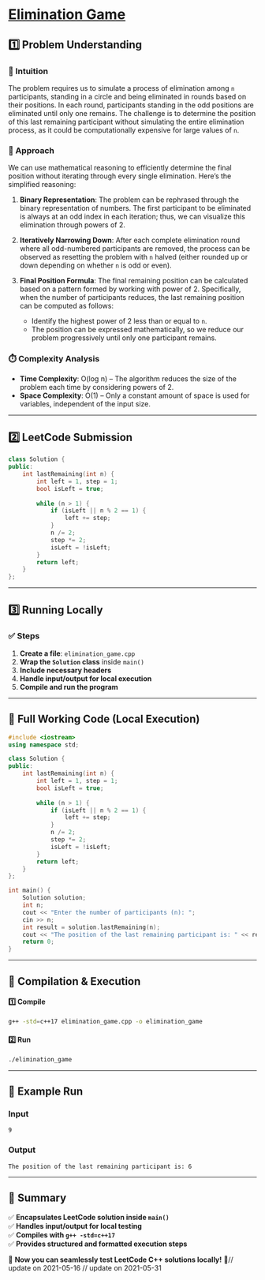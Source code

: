 # **[Elimination Game](https://leetcode.com/problems/elimination-game/description/)**  

## **1️⃣ Problem Understanding**  
### **📌 Intuition**  
The problem requires us to simulate a process of elimination among `n` participants, standing in a circle and being eliminated in rounds based on their positions. In each round, participants standing in the odd positions are eliminated until only one remains. The challenge is to determine the position of this last remaining participant without simulating the entire elimination process, as it could be computationally expensive for large values of `n`.

### **🚀 Approach**  
We can use mathematical reasoning to efficiently determine the final position without iterating through every single elimination. Here’s the simplified reasoning:

1. **Binary Representation**: The problem can be rephrased through the binary representation of numbers. The first participant to be eliminated is always at an odd index in each iteration; thus, we can visualize this elimination through powers of 2. 

2. **Iteratively Narrowing Down**: After each complete elimination round where all odd-numbered participants are removed, the process can be observed as resetting the problem with `n` halved (either rounded up or down depending on whether `n` is odd or even). 

3. **Final Position Formula**: The final remaining position can be calculated based on a pattern formed by working with power of 2. Specifically, when the number of participants reduces, the last remaining position can be computed as follows:
   - Identify the highest power of 2 less than or equal to `n`.
   - The position can be expressed mathematically, so we reduce our problem progressively until only one participant remains.

### **⏱️ Complexity Analysis**  
- **Time Complexity**: O(log n) – The algorithm reduces the size of the problem each time by considering powers of 2.
- **Space Complexity**: O(1) – Only a constant amount of space is used for variables, independent of the input size.

---  

## **2️⃣ LeetCode Submission**  
```cpp
class Solution {
public:
    int lastRemaining(int n) {
        int left = 1, step = 1;
        bool isLeft = true;
        
        while (n > 1) {
            if (isLeft || n % 2 == 1) {
                left += step;
            }
            n /= 2;
            step *= 2;
            isLeft = !isLeft;
        }
        return left;
    }
};
```  

---  

## **3️⃣ Running Locally**  
### **✅ Steps**  
1. **Create a file**: `elimination_game.cpp`  
2. **Wrap the `Solution` class** inside `main()`  
3. **Include necessary headers**  
4. **Handle input/output for local execution**  
5. **Compile and run the program**  

---  

## **📝 Full Working Code (Local Execution)**  
```cpp
#include <iostream>
using namespace std;

class Solution {
public:
    int lastRemaining(int n) {
        int left = 1, step = 1;
        bool isLeft = true;
        
        while (n > 1) {
            if (isLeft || n % 2 == 1) {
                left += step;
            }
            n /= 2;
            step *= 2;
            isLeft = !isLeft;
        }
        return left;
    }
};

int main() {
    Solution solution;
    int n;
    cout << "Enter the number of participants (n): ";
    cin >> n;
    int result = solution.lastRemaining(n);
    cout << "The position of the last remaining participant is: " << result << endl;
    return 0;
}
```  

---  

## **🔧 Compilation & Execution**  
#### **1️⃣ Compile**  
```bash
g++ -std=c++17 elimination_game.cpp -o elimination_game
```  

#### **2️⃣ Run**  
```bash
./elimination_game
```  

---  

## **🎯 Example Run**  
### **Input**  
```
9
```  
### **Output**  
```
The position of the last remaining participant is: 6
```  

---  

## **📌 Summary**  
✅ **Encapsulates LeetCode solution inside `main()`**  
✅ **Handles input/output for local testing**  
✅ **Compiles with `g++ -std=c++17`**  
✅ **Provides structured and formatted execution steps**  

🚀 **Now you can seamlessly test LeetCode C++ solutions locally!** 🚀// update on 2021-05-16
// update on 2021-05-31
